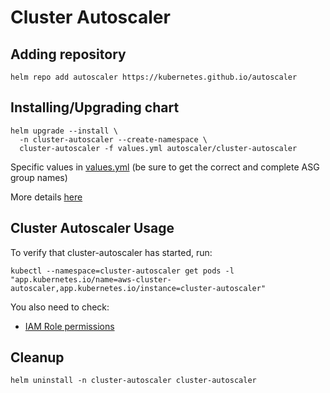 # Cluster Autoscaler

## Adding repository
```
helm repo add autoscaler https://kubernetes.github.io/autoscaler
```

## Installing/Upgrading chart
```
helm upgrade --install \
  -n cluster-autoscaler --create-namespace \
  cluster-autoscaler -f values.yml autoscaler/cluster-autoscaler
```
Specific values in [values.yml](values.yml) (be sure to get the correct and complete ASG group names)

More details [here](https://github.com/kubernetes/autoscaler/tree/master/charts/cluster-autoscaler)

## Cluster Autoscaler Usage
To verify that cluster-autoscaler has started, run:
```
kubectl --namespace=cluster-autoscaler get pods -l "app.kubernetes.io/name=aws-cluster-autoscaler,app.kubernetes.io/instance=cluster-autoscaler"
```

You also need to check:
 - [IAM Role permissions](https://artifacthub.io/packages/helm/cluster-autoscaler/cluster-autoscaler/9.1.0#aws---iam)

## Cleanup
```
helm uninstall -n cluster-autoscaler cluster-autoscaler
```
